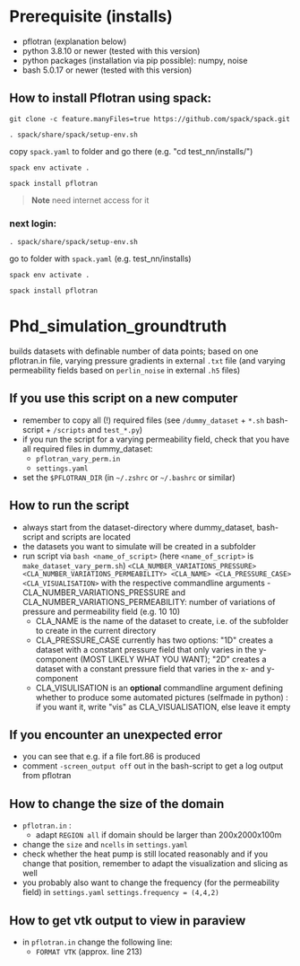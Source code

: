 # Prerequisite (installs)
- pflotran (explanation below)
- python 3.8.10 or newer (tested with this version)
- python packages (installation via pip possible): numpy, noise
- bash 5.0.17 or newer (tested with this version)

## How to install Pflotran using spack:
`git clone -c feature.manyFiles=true https://github.com/spack/spack.git`

`. spack/share/spack/setup-env.sh`

copy `spack.yaml` to folder and go there (e.g. "cd test_nn/installs/")

`spack env activate .`

`spack install pflotran`

> **Note**
> need internet access for it

### next login: 
`. spack/share/spack/setup-env.sh`

go to folder with `spack.yaml` (e.g. test_nn/installs)

`spack env activate .` 

`spack install pflotran`

# Phd_simulation_groundtruth
builds datasets with definable number of data points; based on one pflotran.in file, varying pressure gradients in external `.txt` file (and varying permeability fields based on `perlin_noise` in external `.h5` files)

## If you use this script on a new computer
- remember to copy all (!) required files (see `/dummy_dataset` + `*.sh` bash-script + `/scripts` and `test_*.py`)
- if you run the script for a varying permeability field, check that you have all required files in dummy_dataset:
    - `pflotran_vary_perm.in`
    - `settings.yaml`
- set the `$PFLOTRAN_DIR` (in `~/.zshrc` or `~/.bashrc` or similar)

## How to run the script
- always start from the dataset-directory where dummy_dataset, bash-script and scripts are located
- the datasets you want to simulate will be created in a subfolder
- run script via `bash <name_of_script>` (here `<name_of_script>` is `make_dataset_vary_perm.sh`) `<CLA_NUMBER_VARIATIONS_PRESSURE> <CLA_NUMBER_VARIATIONS_PERMEABILITY> <CLA_NAME> <CLA_PRESSURE_CASE> <CLA_VISUALISATION>` with the respective commandline arguments
    -CLA_NUMBER_VARIATIONS_PRESSURE and CLA_NUMBER_VARIATIONS_PERMEABILITY: number of variations of pressure and permeability field (e.g. 10 10)
    - CLA_NAME is the name of the dataset to create, i.e. of the subfolder to create in the current directory
    - CLA_PRESSURE_CASE currently has two options: "1D" creates a dataset with a constant pressure field that only varies in the y-component (MOST LIKELY WHAT YOU WANT); "2D" creates a dataset with a constant pressure field that varies in the x- and y-component
    - CLA_VISULISATION is an **optional** commandline argument defining whether to produce some automated pictures (selfmade in python) : if you want it, write "vis" as CLA_VISUALISATION, else leave it empty

## If you encounter an unexpected error
- you can see that e.g. if a file fort.86 is produced
- comment `-screen_output off` out in the bash-script to get a log output from pflotran

## How to change the size of the domain
- `pflotran.in` :
    - adapt `REGION all` if domain should be larger than 200x2000x100m
- change the `size` and `ncells` in `settings.yaml`
- check whether the heat pump is still located reasonably and if you change that position, remember to adapt the visualization and slicing as well
- you probably also want to change the frequency (for the permeability field) in `settings.yaml` `settings.frequency = (4,4,2)`

## How to get vtk output to view in paraview
- in `pflotran.in` change the following line:
    - `FORMAT VTK` (approx. line 213)